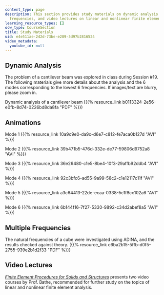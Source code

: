 ```yaml
---
content_type: page
description: This section provides study materials on dynamic analysis and multiple
  frequencies, and video lectures on linear and nonlinear finite element analysis.
learning_resource_types: []
ocw_type: CourseSection
title: Study Materials
uid: e4e511ae-242d-73be-e289-5d97b2816524
video_metadata:
  youtube_id: null
---
```


Dynamic Analysis
----------------

The problem of a cantilever beam was explored in class during Session #19. The following materials give more details about the analysis and the 6 modes corresponding to the lowest 6 frequencies. If images/text are blurry, please zoom in.

Dynamic analysis of a cantilever beam ({{% resource_link b0113324-2e56-e0fb-8d74-0226bd8da8fa "PDF" %}})

Animations
----------

Mode 1 ({{% resource_link 10a9c9e0-da9c-d6e7-c812-fe7aca0b127d "AVI" %}})

Mode 2 ({{% resource_link 39b471b5-476d-332e-de77-59806d9752a8 "AVI" %}})

Mode 3 ({{% resource_link 36e26480-c1e5-8be4-10f3-29affb92ddb4 "AVI" %}})

Mode 4 ({{% resource_link 92c3bfc6-ad55-9a99-58c2-c1e12117c11f "AVI" %}})

Mode 5 ({{% resource_link a3c64413-22de-ecaa-0338-5c1f8cc102a6 "AVI" %}})

Mode 6 ({{% resource_link 6b144f16-7f27-5330-9892-c34d2abef8a5 "AVI" %}})

Multiple Frequencies
--------------------

The natural frequencies of a cube were investigated using ADINA, and the results checked against theory. ({{% resource_link c6ba2b15-5ffb-d0f5-2755-939e2b1d2f33 "PDF" %}})

Video Lectures
--------------

[_Finite Element Procedures for Solids and Structures_](/courses/res-2-002-finite-element-procedures-for-solids-and-structures-spring-2010) presents two video courses by Prof. Bathe, recommended for further study on the topics of linear and nonlinear finite element analysis.